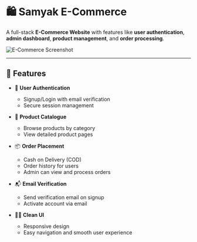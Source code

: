 # 🛍️ Samyak E-Commerce

A full-stack **E-Commerce Website** with features like **user authentication**, **admin dashboard**, **product management**, and **order processing**.

![E-Commerce Screenshot](https://raw.githubusercontent.com/SamyakMishra072/E-Commerce-Website/main/assets/banner.png)

---

## 🚀 Features

- 🔐 **User Authentication**
  - Signup/Login with email verification
  - Secure session management

- 🛒 **Product Catalogue**
  - Browse products by category
  - View detailed product pages

- 📦 **Order Placement**
  - Cash on Delivery (COD)
  - Order history for users
  - Admin can view and process orders

- 📬 **Email Verification**
  - Send verification email on signup
  - Activate account via email

- 🧑‍💻 **Clean UI**
  - Responsive design
  - Easy navigation and smooth user experience
